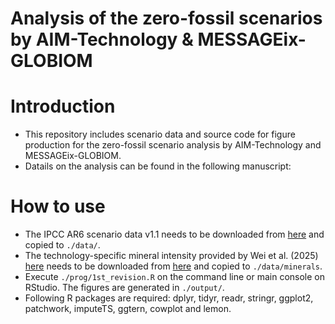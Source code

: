 # Analysis of the zero-fossil scenarios by AIM-Technology & MESSAGEix-GLOBIOM

# Introduction
- This repository includes scenario data and source code for figure production for the zero-fossil scenario analysis by AIM-Technology and MESSAGEix-GLOBIOM.
- Datails on the analysis can be found in the following manuscript:

# How to use
- The IPCC AR6 scenario data v1.1 needs to be downloaded from [here](https://data.ene.iiasa.ac.at/ar6/) and copied to `./data/`.
- The technology-specific mineral intensity provided by Wei et al. (2025) [here](https://www.nature.com/articles/s41558-025-02373-3) needs to be downloaded from [here](https://zenodo.org/records/17195662) and copied to `./data/minerals`.
- Execute `./prog/1st_revision.R` on the command line or main console on RStudio. The figures are generated in `./output/`.
- Following R packages are required: dplyr, tidyr, readr, stringr, ggplot2, patchwork, imputeTS, ggtern, cowplot and lemon.